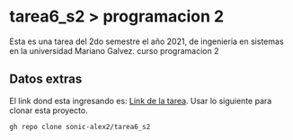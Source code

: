 # tarea6_s2 > programacion 2
Esta es una tarea del 2do semestre el año 2021, de ingenieria en sistemas en la universidad Mariano Galvez. curso programacion 2
## Datos extras

El link dond esta ingresando es: [Link de la tarea](https://github.com/sonic-alex2/tarea6_s2/).
Usar lo siguiente para clonar esta proyecto.
```bash
gh repo clone sonic-alex2/tarea6_s2
```
